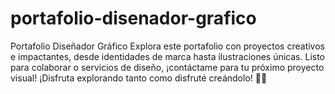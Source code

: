 # portafolio-disenador-grafico
Portafolio Diseñador Gráfico Explora este portafolio con proyectos creativos e impactantes, desde identidades de marca hasta ilustraciones únicas. Listo para colaborar o servicios de diseño, ¡contáctame para tu próximo proyecto visual! ¡Disfruta explorando tanto como disfruté creándolo! 🎨✨
